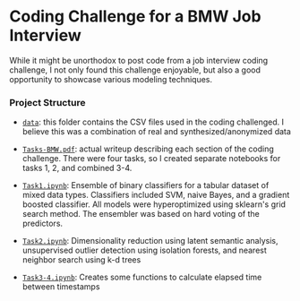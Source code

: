 # Coding Challenge for a BMW Job Interview

While it might be unorthodox to post code from a job 
interview coding challenge, I not only found this challenge 
enjoyable, but also a good opportunity to showcase various
modeling techniques.

### Project Structure
- [`data`](data): this folder contains the CSV files used in the coding
challenged. I believe this was a combination of real and synthesized/anonymized
data


- [`Tasks-BMW.pdf`](Tasks-BMW.pdf): actual writeup describing each section of the coding
challenge. There were four tasks, so I created separate notebooks for
tasks 1, 2, and combined 3-4.


- [`Task1.ipynb`](Task1.ipynb): Ensemble of binary classifiers for a tabular dataset
of mixed data types. Classifiers included SVM, naive Bayes, and a
gradient boosted classifier. All models were hyperoptimized using
sklearn's grid search method. The ensembler was based on hard voting of
the predictors.


- [`Task2.ipynb`](Task2.ipynb): Dimensionality reduction using latent semantic
analysis, unsupervised outlier detection using isolation forests,
and nearest neighbor search using k-d trees


- [`Task3-4.ipynb`](Task3-4.ipynb): Creates some functions to calculate elapsed time
between timestamps